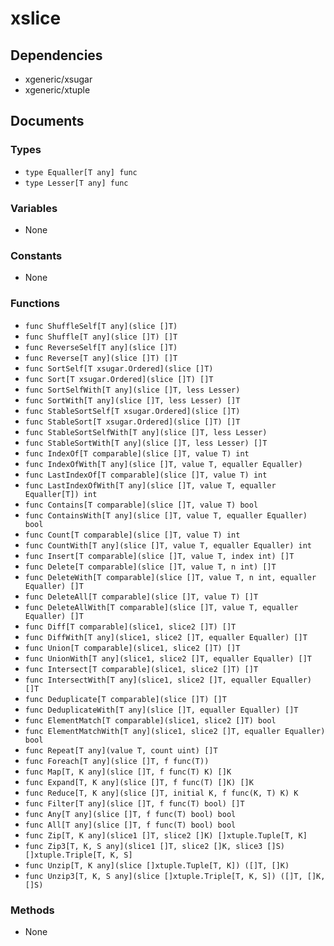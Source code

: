 # xslice

## Dependencies

+ xgeneric/xsugar
+ xgeneric/xtuple

## Documents

### Types

+ `type Equaller[T any] func`
+ `type Lesser[T any] func`

### Variables

+ None

### Constants

+ None

### Functions

+ `func ShuffleSelf[T any](slice []T)`
+ `func Shuffle[T any](slice []T) []T`
+ `func ReverseSelf[T any](slice []T)`
+ `func Reverse[T any](slice []T) []T`
+ `func SortSelf[T xsugar.Ordered](slice []T)`
+ `func Sort[T xsugar.Ordered](slice []T) []T`
+ `func SortSelfWith[T any](slice []T, less Lesser)`
+ `func SortWith[T any](slice []T, less Lesser) []T`
+ `func StableSortSelf[T xsugar.Ordered](slice []T)`
+ `func StableSort[T xsugar.Ordered](slice []T) []T`
+ `func StableSortSelfWith[T any](slice []T, less Lesser)`
+ `func StableSortWith[T any](slice []T, less Lesser) []T`
+ `func IndexOf[T comparable](slice []T, value T) int`
+ `func IndexOfWith[T any](slice []T, value T, equaller Equaller)`
+ `func LastIndexOf[T comparable](slice []T, value T) int`
+ `func LastIndexOfWith[T any](slice []T, value T, equaller Equaller[T]) int `
+ `func Contains[T comparable](slice []T, value T) bool`
+ `func ContainsWith[T any](slice []T, value T, equaller Equaller) bool`
+ `func Count[T comparable](slice []T, value T) int`
+ `func CountWith[T any](slice []T, value T, equaller Equaller) int`
+ `func Insert[T comparable](slice []T, value T, index int) []T`
+ `func Delete[T comparable](slice []T, value T, n int) []T`
+ `func DeleteWith[T comparable](slice []T, value T, n int, equaller Equaller) []T`
+ `func DeleteAll[T comparable](slice []T, value T) []T`
+ `func DeleteAllWith[T comparable](slice []T, value T, equaller Equaller) []T`
+ `func Diff[T comparable](slice1, slice2 []T) []T`
+ `func DiffWith[T any](slice1, slice2 []T, equaller Equaller) []T`
+ `func Union[T comparable](slice1, slice2 []T) []T`
+ `func UnionWith[T any](slice1, slice2 []T, equaller Equaller) []T`
+ `func Intersect[T comparable](slice1, slice2 []T) []T`
+ `func IntersectWith[T any](slice1, slice2 []T, equaller Equaller) []T`
+ `func Deduplicate[T comparable](slice []T) []T`
+ `func DeduplicateWith[T any](slice []T, equaller Equaller) []T`
+ `func ElementMatch[T comparable](slice1, slice2 []T) bool`
+ `func ElementMatchWith[T any](slice1, slice2 []T, equaller Equaller) bool`
+ `func Repeat[T any](value T, count uint) []T`
+ `func Foreach[T any](slice []T, f func(T))`
+ `func Map[T, K any](slice []T, f func(T) K) []K`
+ `func Expand[T, K any](slice []T, f func(T) []K) []K`
+ `func Reduce[T, K any](slice []T, initial K, f func(K, T) K) K`
+ `func Filter[T any](slice []T, f func(T) bool) []T`
+ `func Any[T any](slice []T, f func(T) bool) bool`
+ `func All[T any](slice []T, f func(T) bool) bool`
+ `func Zip[T, K any](slice1 []T, slice2 []K) []xtuple.Tuple[T, K]`
+ `func Zip3[T, K, S any](slice1 []T, slice2 []K, slice3 []S) []xtuple.Triple[T, K, S]`
+ `func Unzip[T, K any](slice []xtuple.Tuple[T, K]) ([]T, []K)`
+ `func Unzip3[T, K, S any](slice []xtuple.Triple[T, K, S]) ([]T, []K, []S)`

### Methods

+ None
